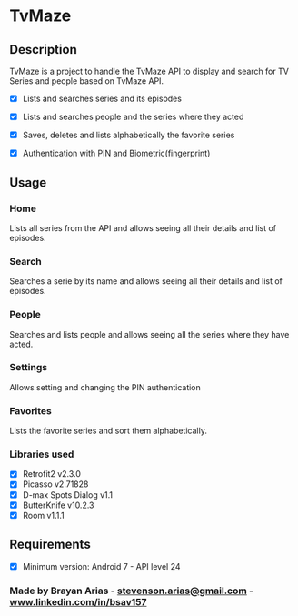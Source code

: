 # TvMaze

## Description

TvMaze is a project to handle the TvMaze API to display and search for TV Series and people based on TvMaze API.

- [x] Lists and searches series and its episodes
- [x] Lists and searches people and the series where they acted
- [x] Saves, deletes and lists alphabetically the favorite series
- [x] Authentication with PIN and Biometric(fingerprint)


## Usage

### Home

Lists all series from the API and allows seeing all their details and list of episodes.

### Search

Searches a serie by its name and allows seeing all their details and list of episodes.

### People

Searches and lists people and allows seeing all the series where they have acted.

### Settings

Allows setting and changing the PIN authentication

### Favorites

Lists the favorite series and sort them alphabetically.

### Libraries used

- [x] Retrofit2 v2.3.0
- [x] Picasso v2.71828
- [x] D-max Spots Dialog v1.1
- [x] ButterKnife v10.2.3
- [x] Room v1.1.1

## Requirements

- [x] Minimum version: Android 7 - API level 24

### Made by Brayan Arias - stevenson.arias@gmail.com - www.linkedin.com/in/bsav157
